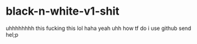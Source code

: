 # black-n-white-v1-shit
uhhhhhhhh this fucking this
lol haha yeah uhh how tf do i use github send hel;p
